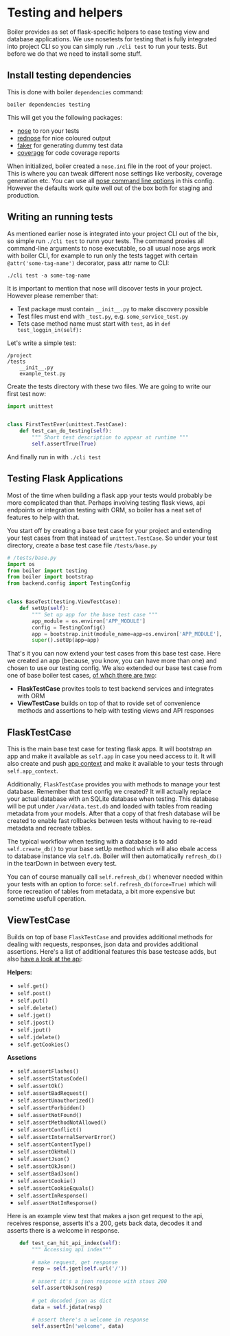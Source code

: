 # Testing and helpers

Boiler provides as set of flask-specific helpers to ease testing view and database applications. We use nosetests for testing that is fully integrated into project CLI so you can simply run `./cli test` to run your tests. But before we do that we need to install some stuff.

## Install testing dependencies

This is done with boiler `dependencies` command:

```
boiler dependencies testing
```

This will get you the following packages:

  * [nose](https://pypi.org/project/nose/) to ron your tests
  * [rednose](https://pypi.org/project/rednose/) for nice coloured output
  * [faker](https://pypi.org/project/Faker/) for generating dummy test data
  * [coverage](https://pypi.org/project/coverage/) for code coverage reports

When initialized, boiler created a `nose.ini` file in the root of your project. This is where you can tweak different nose settings like verbosity, coverage generation etc. You can use all [nose command line options](http://nose.readthedocs.io/en/latest/man.html) in this config. However the defaults work quite well out of the box both for staging and production.


## Writing an running tests

As mentioned earlier nose is integrated into your project CLI out of the bix, so simple run `./cli test` to runn your tests. The command proxies all command-line arguments to nose executable, so all usual nose args work with boiler CLI, for example to run only the tests tagget with certain `@attr('some-tag-name')` decorator, pass attr name to CLI:

```
./cli test -a some-tag-name
```

It is important to mention that nose will discover tests in your project. However please remember that:

  * Test package must contain `__init__.py` to make discovery possible
  * Test files must end with `_test.py`, e.g. `some_service_test.py`
  * Tets case method name must start with `test`, as in `def test_loggin_in(self):`

Let's write a simple test:

```
/project
/tests
    __init__.py
    example_test.py
```

Create the tests directory with these two files. We are going to write our first test now:

```python
import unittest


class FirstTestEver(unittest.TestCase):
    def test_can_do_testing(self):
        """ Short test description to appear at runtime """
        self.assertTrue(True)

```

And finally run in with `./cli test`


## Testing Flask Applications

Most of the time when building a flask app your tests would probably be more complicated than that. Perhaps involving testing flask views, api endpoints or integration testing with ORM, so boiler has a neat set of features to help with that.

You start off by creating a base test case for your project and extending your test cases from that instead of `unittest.TestCase`. So under your test directory, create a base test case file `/tests/base.py` 

```python
# /tests/base.py
import os
from boiler import testing
from boiler import bootstrap
from backend.config import TestingConfig


class BaseTest(testing.ViewTestCase):
    def setUp(self):
        """ Set up app for the base test case """
        app_module = os.environ['APP_MODULE']
        config = TestingConfig()
        app = bootstrap.init(module_name=app=os.environ['APP_MODULE'], config=config)
        super().setUp(app=app)
```

That's it you can now extend your test cases from this base test case. Here we created an app (because, you know, you can have more than one) and chosen to use our testing config. We also extended our base test case from one of base boiler test cases, [of whch there are two](https://github.com/projectshift/shift-boiler/blob/master/boiler/testing/testcase.py):

  * **FlaskTestCase** provites tools to test backend services and integrates with ORM
  * **ViewTestCase** builds on top of that to rovide set of convenience methods and assertions to help with testing views and API responses


## FlaskTestCase

This is the main base test case for testing flask apps. It will bootstrap an app and make it available as `self.app` in case you need access to it. It will also create and push [app context](http://flask.pocoo.org/docs/1.0/appcontext/) and make it available to your tests through `self.app_context`.

Additionally, `FlaskTestCase` provides you with methods to manage your test database. Remember that test config we created? It will actually replace your actual database with an SQLite database when testing. This database will be put under `/var/data.test.db` and loaded with tables from reading metadata from your models. After that a copy of that fresh database will be created to enable fast rollbacks between tests without having to re-read metadata and recreate tables.

The typical workflow when testing with a database is to add `self.create_db()` to your base setUp method which will also ebale access to database instance via `self.db`. Boiler will then automatically `refresh_db()` in the tearDown in between every test.

You can of course manually call `self.refresh_db()` whenever needed within your tests with an option to force: `self.refresh_db(force=True)` which will force recreation of tables from metadata, a bit more expensive but sometime usefull operation.

## ViewTestCase

Builds on top of base `FlaskTestCase` and provides additional methods for dealing with requests, responses, json data and provides additional assertions. Here's a list of additional features this base testcase adds, but also [have a look at the api](https://github.com/projectshift/shift-boiler/blob/master/boiler/testing/testcase.py#L115):

**Helpers:**

  * `self.get()`
  * `self.post()`
  * `self.put()`
  * `self.delete()`
  * `self.jget()`
  * `self.jpost()`
  * `self.jput()`
  * `self.jdelete()`
  * `self.getCookies()`

**Assetions**

  * `self.assertFlashes()`
  * `self.assertStatusCode()`
  * `self.assertOk()`
  * `self.assertBadRequest()`
  * `self.assertUnauthorized()`
  * `self.assertForbidden()`
  * `self.assertNotFound()`
  * `self.assertMethodNotAllowed()`
  * `self.assertConflict()`
  * `self.assertInternalServerError()`
  * `self.assertContentType()`
  * `self.assertOkHtml()`
  * `self.assertJson()`
  * `self.assertOkJson()`
  * `self.assertBadJson()`
  * `self.assertCookie()`
  * `self.assertCookieEquals()`
  * `self.assertInResponse()`
  * `self.assertNotInResponse()`

Here is an example view test that makes a json get request to the api, receives response, asserts it's a 200, gets back data, decodes it and asserts there is a welcome in response.

  
```python
    def test_can_hit_api_index(self):
        """ Accessing api index"""
        
        # make request, get response
        resp = self.jget(self.url('/'))
        
        # assert it's a json response with staus 200
        self.assertOkJson(resp)    
        
        # get decoded json as dict            
        data = self.jdata(resp)      
        
        # assert there's a welcome in response
        self.assertIn('welcome', data)  
```  











  
